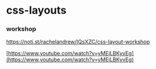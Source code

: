 # css-layouts

### workshop

https://noti.st/rachelandrew/IQsXZC/css-layout-workshop

[https://www.youtube.com/watch?v=yMEjLBKyvEg](https://www.youtube.com/watch?v=yMEjLBKyvEg)
